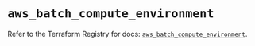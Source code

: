 # `aws_batch_compute_environment`

Refer to the Terraform Registry for docs: [`aws_batch_compute_environment`](https://registry.terraform.io/providers/hashicorp/aws/5.60.0/docs/resources/batch_compute_environment).

